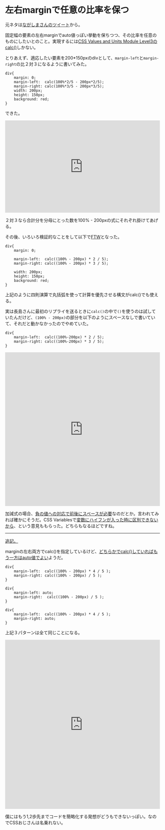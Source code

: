 # 左右marginで任意の比率を保つ

元ネタは[ながしまさんのツイート](https://twitter.com/hail2u_/status/487903628665970691)から。

固定幅の要素の左右marginでauto値っぽい挙動を保ちつつ、その比率を任意のものにしたいとのこと。実現するには[CSS Values and Units Module Level3のcalc()](http://www.w3.org/TR/css-values/#calc)しかない。

とりあえず、適応したい要素を200*150pxのdivとして、`margin-left`と`margin-right`の比２対３になるように書いてみた。

<pre><code data-language="css">div{
    margin: 0;
    margin-left:  calc(100%*2/5 - 200px*2/5);
    margin-right: calc(100%*3/5 - 200px*3/5);
    width: 200px;
    height: 150px;
    background: red;
}</code></pre>

できた。

<iframe width="100%" height="300" src="http://jsfiddle.net/n68QV/embedded/" allowfullscreen="allowfullscreen" frameborder="0"></iframe>

２対３なら合計分を分母にとった数を100% - 200pxの式にそれぞれ掛けてあげる。

その後、いろいろ検証的なことをして以下で[FTW](https://twitter.com/hail2u_/status/487928879793721344)となった。

<pre><code data-language="css">div{
    margin: 0;

    margin-left:  calc((100% - 200px) * 2 / 5);
    margin-right: calc((100% - 200px) * 3 / 5);

    width: 200px;
    height: 150px;
    background: red;
}</code></pre>

上記のように四則演算で丸括弧を使って計算を優先させる構文がcalc()でも使える。

実は長島さんに最初のリプライを送るときに`calc()`の中で`()`を使うのは試していたんだけど、`(100% - 200px)`の部分を以下のようにスペースなしで書いていて、それだと動かなかったのでやめていた。

<pre><code data-language="css">div{
    margin-left:  calc((100%-200px) * 2 / 5);
    margin-right: calc((100%-200px) * 3 / 5);
}</code></pre>

<iframe width="100%" height="500" src="http://jsfiddle.net/n68QV/5/embedded/" allowfullscreen="allowfullscreen" frameborder="0"></iframe>

加減式の場合、[負の値への対応で前後にスペースが必要](https://twitter.com/hail2u_/status/487940265684897792)なのだとか。言われてみれば確かにそうだ。CSS Variablesで[変数にハイフンが入った時に区別できないから](https://twitter.com/xl1blue/status/487937984524591104)、という意見ももらった。どちらもなるほどですね。

---

<ins datetime="2014-07-13T17:03:00+09:00" data-insdate="※2014/7/13 17:03">追記。</ins>

marginの左右両方でcalc()を指定しているけど、[どちらかでcalc()していればもう一方はauto値でよい](http://hail2u.net/blog/webdesign/split-margin-with-ratio.html)ようだ。

<div class="sample_code">
<pre><code data-language="css">div{
    margin-left:  calc((100% - 200px) * 4 / 5 );
    margin-right: calc((100% - 200px) / 5 );
}</code></pre>

<pre><code data-language="css">div{
    margin-left: auto;
    margin-right:  calc((100% - 200px) / 5 );
}</code></pre>

<pre><code data-language="css">div{
    margin-left:  calc((100% - 200px) * 4 / 5 );
    margin-right: auto;
}</code></pre>

上記３パターンは全て同じことになる。

<iframe width="100%" height="550" src="http://jsfiddle.net/n68QV/6/embedded/" allowfullscreen="allowfullscreen" frameborder="0"></iframe>

僕にはもう1,2歩先までコードを簡略化する発想がどうもできないっぽい。なのでCSSおじさんは名乗れない。
